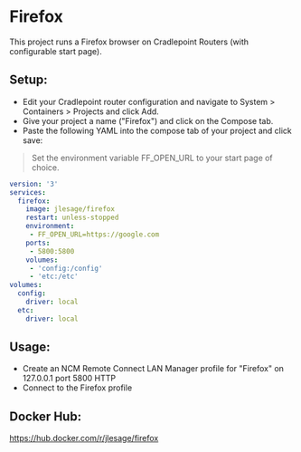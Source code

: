 # Firefox
This project runs a Firefox browser on Cradlepoint Routers (with configurable start page).

## Setup:
- Edit your Cradlepoint router configuration and navigate to System > Containers > Projects and click Add.  
- Give your project a name ("Firefox") and click on the Compose tab.
- Paste the following YAML into the compose tab of your project and click save:
> Set the environment variable FF_OPEN_URL to your start page of choice.

```yaml
version: '3'
services:
  firefox:
    image: jlesage/firefox
    restart: unless-stopped
    environment:
     - FF_OPEN_URL=https://google.com
    ports:
     - 5800:5800
    volumes:
     - 'config:/config'
     - 'etc:/etc'
volumes:
  config:
    driver: local
  etc:
    driver: local
```


## Usage:  
- Create an NCM Remote Connect LAN Manager profile for "Firefox" on 127.0.0.1 port 5800 HTTP
- Connect to the Firefox profile

## Docker Hub:  
https://hub.docker.com/r/jlesage/firefox